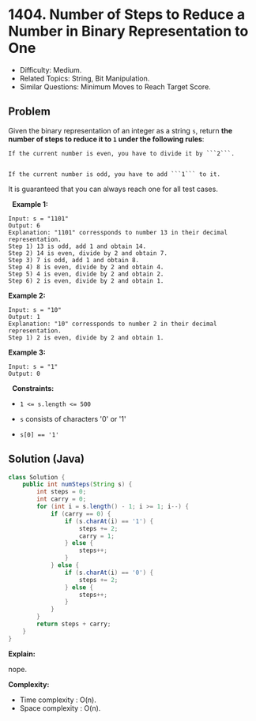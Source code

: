 # 1404. Number of Steps to Reduce a Number in Binary Representation to One

- Difficulty: Medium.
- Related Topics: String, Bit Manipulation.
- Similar Questions: Minimum Moves to Reach Target Score.

## Problem

Given the binary representation of an integer as a string ```s```, return **the number of steps to reduce it to **```1```** under the following rules**:


	
	If the current number is even, you have to divide it by ```2```.
	
	
	If the current number is odd, you have to add ```1``` to it.
	


It is guaranteed that you can always reach one for all test cases.

 
**Example 1:**

```
Input: s = "1101"
Output: 6
Explanation: "1101" corressponds to number 13 in their decimal representation.
Step 1) 13 is odd, add 1 and obtain 14. 
Step 2) 14 is even, divide by 2 and obtain 7.
Step 3) 7 is odd, add 1 and obtain 8.
Step 4) 8 is even, divide by 2 and obtain 4.  
Step 5) 4 is even, divide by 2 and obtain 2. 
Step 6) 2 is even, divide by 2 and obtain 1.  
```

**Example 2:**

```
Input: s = "10"
Output: 1
Explanation: "10" corressponds to number 2 in their decimal representation.
Step 1) 2 is even, divide by 2 and obtain 1.  
```

**Example 3:**

```
Input: s = "1"
Output: 0
```

 
**Constraints:**


	
- ```1 <= s.length <= 500```
	
- ```s``` consists of characters '0' or '1'
	
- ```s[0] == '1'```



## Solution (Java)

```java
class Solution {
    public int numSteps(String s) {
        int steps = 0;
        int carry = 0;
        for (int i = s.length() - 1; i >= 1; i--) {
            if (carry == 0) {
                if (s.charAt(i) == '1') {
                    steps += 2;
                    carry = 1;
                } else {
                    steps++;
                }
            } else {
                if (s.charAt(i) == '0') {
                    steps += 2;
                } else {
                    steps++;
                }
            }
        }
        return steps + carry;
    }
}
```

**Explain:**

nope.

**Complexity:**

* Time complexity : O(n).
* Space complexity : O(n).
